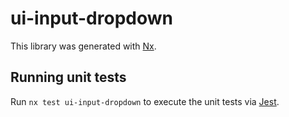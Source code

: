 # ui-input-dropdown

This library was generated with [Nx](https://nx.dev).

## Running unit tests

Run `nx test ui-input-dropdown` to execute the unit tests via [Jest](https://jestjs.io).
